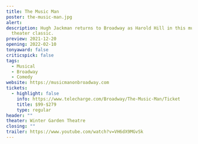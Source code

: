 ```yaml
---
title: The Music Man
poster: the-music-man.jpg
alert: 
description: Hugh Jackman returns to Broadway as Harold Hill in this musical
  theater classic.
preview: 2021-12-20
opening: 2022-02-10
tonyaward: false
criticspick: false
tags: 
  - Musical
  - Broadway
  - Comedy
website: https://musicmanonbroadway.com
tickets:
  - highlight: false
    info: https://www.telecharge.com/Broadway/The-Music-Man/Ticket
    title: $99-$279
    type: regular
header: ""
theater: Winter Garden Theatre
closing: ""
trailer: https://www.youtube.com/watch?v=VH6dX9MGvSk
---
```

